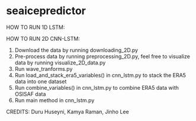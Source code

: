 # seaicepredictor
HOW TO RUN 1D LSTM:


HOW TO RUN 2D CNN-LSTM:
1. Download the data by running downloading_2D.py
2. Pre-process data by running preprocessing_2D.py, feel free to visualize data by running visualize_2D_data.py
3. Run wave_tranforms.py
4. Run load_and_stack_era5_variables() in cnn_lstm.py to stack the ERA5 data into one dataset
5. Run combine_variables() in cnn_lstm.py to combine ERA5 data with OSISAF data
6. Run main method in cnn_lstm.py

CREDITS:
Duru Huseyni, Kamya Raman, Jinho Lee